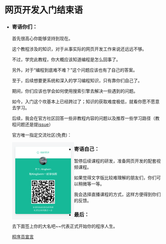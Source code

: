# 网页开发入门结束语

- ### 寄语你们：

  首先很高心你能够坚持到现在。

  这个教程涉及的知识，对于从事实际的网页开发工作来说还远远不够。

  不过，学完此教程，你大概应该知道编程是怎么回事了。

  另外，对于“编程到底难不难？”这个问题应该也有了自己的答案。

  至于，后续想要更系统和深入的学习编程知识，只有靠你们自己了。

  期间，你们应该也学会如何使用搜索引擎去解决一些遇到的问题。

  如今，入门这个坎基本上已经跨过了；知识的获取难度极低，就看你愿不愿意去学习。

  后续，我会在官方社区回答一些非教程内容的问题以及推荐一些学习路径（教程问题还是提[issue](https://github.com/KingSwim404/How-to-learn-programming/issues)）
  
  官方唯一指定交流社区(免费)：
  
  <img src="../../../imgs/zsxq/xbc.png" width="200" style="width:200px; float:left;"/>

- ### 寄语自己：

  暂停后续课程的研发，准备网页开发的配套视频课程。

  如果觉得文字版比较难理解的朋友们，你们可以稍微等一等。

  我会选择直播课程的方式，这样方便得到你们的反馈。

- ### 最后：

  去下面签上你的大名吧~~代表正式开始你的程序人生。

  [程序员宣言](https://github.com/KingSwim404/programmer-manifesto)

  

